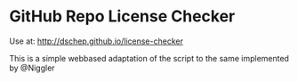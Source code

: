# GitHub Repo License Checker

Use at: http://dschep.github.io/license-checker

This is a simple webbased adaptation of the script to the same implemented 
by @Niggler
